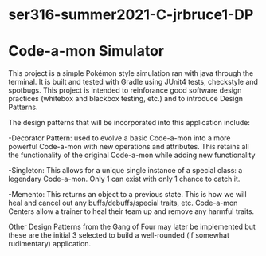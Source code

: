 # ser316-summer2021-C-jrbruce1-DP

# Code-a-mon Simulator

This project is a simple Pokémon style simulation ran with java through the terminal.
It is built and tested with Gradle using JUnit4 tests, checkstyle and spotbugs.
This project is intended to reinforance good software design practices (whitebox and 
blackbox testing, etc.) and to introduce Design Patterns.

The design patterns that will be incorporated into this application include:

-Decorator Pattern: used to evolve a basic Code-a-mon into a more powerful Code-a-mon
with new operations and attributes. This retains all the functionality of the original
Code-a-mon while adding new functionality

-Singleton: This allows for a unique single instance of a special class: a legendary 
Code-a-mon. Only 1 can exist with only 1 chance to catch it.

-Memento: This returns an object to a previous state. This is how we will heal and cancel
out any buffs/debuffs/special traits, etc. Code-a-mon Centers allow a trainer to heal their
team up and remove any harmful traits.

Other Design Patterns from the Gang of Four may later be implemented but these are the initial 3
selected to build a well-rounded (if somewhat rudimentary) application.